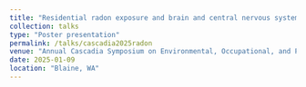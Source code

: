```yaml
---
title: "Residential radon exposure and brain and central nervous system cancer risk in the Women’s Health Initiative 1993 to Mid-2024"
collection: talks
type: "Poster presentation"
permalink: /talks/cascadia2025radon
venue: "Annual Cascadia Symposium on Environmental, Occupational, and Population Health"
date: 2025-01-09
location: "Blaine, WA"
---
```


